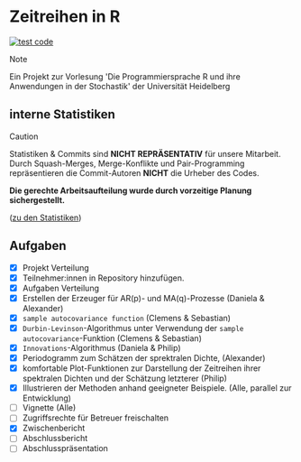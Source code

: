 # Zeitreihen in R
[![test code](https://github.com/sirpiksel/rLang-s24/actions/workflows/test.yml/badge.svg)](https://github.com/sirpiksel/rLang-s24/actions/workflows/test.yml)
> [!NOTE]
> Ein Projekt zur Vorlesung 'Die Programmiersprache R und ihre Anwendungen in der Stochastik' der Universität Heidelberg

## interne Statistiken
> [!CAUTION]
> Statistiken & Commits sind **NICHT REPRÄSENTATIV** für unsere Mitarbeit. \
> Durch Squash-Merges, Merge-Konflikte und Pair-Programming repräsentieren die Commit-Autoren **NICHT** die Urheber des Codes.

**Die gerechte Arbeitsaufteilung wurde durch vorzeitige Planung sichergestellt.**

([zu den Statistiken](STATS.md))

## Aufgaben
- [x] Projekt Verteilung
- [x] Teilnehmer:innen in Repository hinzufügen.
- [x] Aufgaben Verteilung
- [x] Erstellen der Erzeuger für AR(p)- und MA(q)-Prozesse (Daniela & Alexander)
- [x] `sample autocovariance function` (Clemens & Sebastian)
- [x] `Durbin-Levinson`-Algorithmus unter Verwendung der `sample autocovariance`-Funktion (Clemens & Sebastian)
- [x] `Innovations`-Algorithmus (Daniela & Philip)
- [x] Periodogramm zum Schätzen der sprektralen Dichte, (Alexander)
- [x] komfortable Plot-Funktionen zur Darstellung der Zeitreihen ihrer spektralen Dichten und der Schätzung letzterer (Philip)
- [x] Illustrieren der Methoden anhand geeigneter Beispiele. (Alle, parallel zur Entwicklung)
- [ ] Vignette (Alle)
- [ ] Zugriffsrechte für Betreuer freischalten
- [x] Zwischenbericht
- [ ] Abschlussbericht
- [ ] Abschlusspräsentation